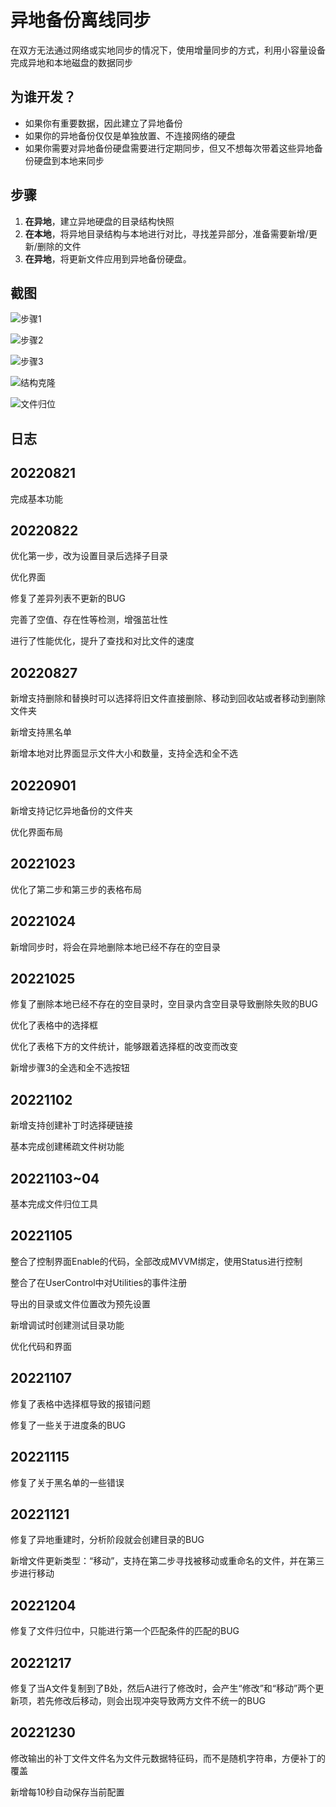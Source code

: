 # 异地备份离线同步

在双方无法通过网络或实地同步的情况下，使用增量同步的方式，利用小容量设备完成异地和本地磁盘的数据同步

## 为谁开发？

- 如果你有重要数据，因此建立了异地备份
- 如果你的异地备份仅仅是单独放置、不连接网络的硬盘
- 如果你需要对异地备份硬盘需要进行定期同步，但又不想每次带着这些异地备份硬盘到本地来同步

## 步骤

1. **在异地**，建立异地硬盘的目录结构快照
2. **在本地**，将异地目录结构与本地进行对比，寻找差异部分，准备需要新增/更新/删除的文件
3. **在异地**，将更新文件应用到异地备份硬盘。

## 截图

![步骤1](imgs/step1.png)

![步骤2](imgs/step2.png)

![步骤3](imgs/step3.png)

![结构克隆](imgs/clone.png)

![文件归位](imgs/gohome.png)

## 日志

## 20220821

完成基本功能

## 20220822

优化第一步，改为设置目录后选择子目录

优化界面

修复了差异列表不更新的BUG

完善了空值、存在性等检测，增强茁壮性

进行了性能优化，提升了查找和对比文件的速度

## 20220827

新增支持删除和替换时可以选择将旧文件直接删除、移动到回收站或者移动到删除文件夹

新增支持黑名单

新增本地对比界面显示文件大小和数量，支持全选和全不选

## 20220901

新增支持记忆异地备份的文件夹

优化界面布局

## 20221023

优化了第二步和第三步的表格布局

## 20221024

新增同步时，将会在异地删除本地已经不存在的空目录

## 20221025

修复了删除本地已经不存在的空目录时，空目录内含空目录导致删除失败的BUG

优化了表格中的选择框

优化了表格下方的文件统计，能够跟着选择框的改变而改变

新增步骤3的全选和全不选按钮

## 20221102

新增支持创建补丁时选择硬链接

基本完成创建稀疏文件树功能

## 20221103~04

基本完成文件归位工具

## 20221105

整合了控制界面Enable的代码，全部改成MVVM绑定，使用Status进行控制

整合了在UserControl中对Utilities的事件注册

导出的目录或文件位置改为预先设置

新增调试时创建测试目录功能

优化代码和界面

## 20221107

修复了表格中选择框导致的报错问题

修复了一些关于进度条的BUG

## 20221115

修复了关于黑名单的一些错误

## 20221121

修复了异地重建时，分析阶段就会创建目录的BUG

新增文件更新类型：“移动”，支持在第二步寻找被移动或重命名的文件，并在第三步进行移动

## 20221204

修复了文件归位中，只能进行第一个匹配条件的匹配的BUG

## 20221217

修复了当A文件复制到了B处，然后A进行了修改时，会产生“修改”和“移动”两个更新项，若先修改后移动，则会出现冲突导致两方文件不统一的BUG

## 20221230

修改输出的补丁文件文件名为文件元数据特征码，而不是随机字符串，方便补丁的覆盖

新增每10秒自动保存当前配置